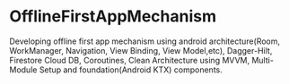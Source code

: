 # OfflineFirstAppMechanism
Developing offline first app mechanism using android architecture(Room, WorkManager, Navigation, View Binding, View Model,etc), Dagger-Hilt, Firestore Cloud DB, Coroutines, Clean Architecture using MVVM, Multi-Module Setup and foundation(Android KTX) components.
